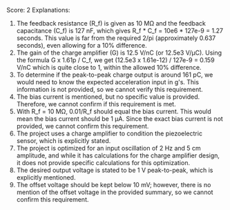Score: 2
Explanations: 
1. The feedback resistance (R_f) is given as 10 MΩ and the feedback capacitance (C_f) is 127 nF, which gives R_f * C_f = 10e6 * 127e-9 = 1.27 seconds. This value is far from the required 2/pi (approximately 0.637 seconds), even allowing for a 10% difference.
2. The gain of the charge amplifier (G) is 12.5 V/nC (or 12.5e3 V/μC). Using the formula G x 1.61p / C_f, we get (12.5e3 x 1.61e-12) / 127e-9 = 0.159 V/nC which is quite close to 1, within the allowed 10% difference.
3. To determine if the peak-to-peak charge output is around 161 pC, we would need to know the expected acceleration input in g's. This information is not provided, so we cannot verify this requirement.
4. The bias current is mentioned, but no specific value is provided. Therefore, we cannot confirm if this requirement is met.
5. With R_f = 10 MΩ, 0.01/R_f should equal the bias current. This would mean the bias current should be 1 μA. Since the exact bias current is not provided, we cannot confirm this requirement.
6. The project uses a charge amplifier to condition the piezoelectric sensor, which is explicitly stated.
7. The project is optimized for an input oscillation of 2 Hz and 5 cm amplitude, and while it has calculations for the charge amplifier design, it does not provide specific calculations for this optimization.
8. The desired output voltage is stated to be 1 V peak-to-peak, which is explicitly mentioned.
9. The offset voltage should be kept below 10 mV; however, there is no mention of the offset voltage in the provided summary, so we cannot confirm this requirement.